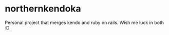 northernkendoka
===============

Personal project that merges kendo and ruby on rails. Wish me luck in both :D